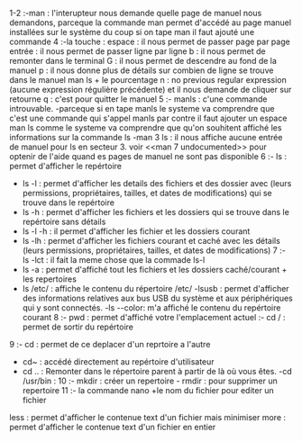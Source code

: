 1-2 :-man : l'interupteur nous demande quelle page de manuel nous demandons, parceque la commande man permet d'accédé au page manuel installées sur le système du coup si on tape man il faut ajouté une commande
4 :-la touche :
espace : il nous permet de passer page par page
entrée : il nous permet de passer ligne par ligne
b : il nous permet de remonter dans le terminal
G : il nous permet de descendre au fond de la manuel
p : il nous donne plus de détails sur combien de ligne se trouve dans le manuel man ls + le pourcentage
n : no previous regular expression (aucune expression régulière précédente) et il nous demande de cliquer sur retourne
q : c'est pour quitter le manuel
5 :- manls : c'une commande introuvable.
   -parceque si en tape manls le systeme va comprendre que c'est une commande qui s'appel manls par contre il faut ajouter un espace man ls comme le systeme va comprendre que qu'on souhitent affiché les informations sur la commande ls
   -man 3 ls : il nous affiche aucune entrée de manuel pour ls en secteur 3. voir <<man 7 undocumented>> pour optenir de l'aide quand es pages de manuel ne sont pas disponible
6 :- ls : permet d'afficher le repértoire 
   - ls -l : permet d'afficher les details des fichiers et des dossier avec (leurs permissions, propriétaires, tailles, et dates de modifications)  qui se trouve dans le repértoire  
   - ls -h : permet d'afficher les fichiers et les dossiers qui se trouve dans le repértoire sans détails
   - ls -l -h : il permet d'afficher les fichier et les dossiers courant 
   - ls -lh : permet d'afficher les fichiers courant et caché avec les détails (leurs permissions, propriétaires, tailles, et dates de modifications)
7 :- ls -lct : il fait la meme chose que la commade ls-l
   - ls -a : permet d'affiché tout les fichiers et les dossiers caché/courant + les repertoires
   - ls /etc/ : affiche le contenu du répertoire /etc/
   -lsusb : permet d'afficher des informations relatives aux bus USB du système et aux périphériques qui y sont connectés.
   -ls --color: m'a affiché le contenu du repértoire courant
8 :- pwd : permet d'affiché votre l'emplacement actuel
  :- cd / : permet de sortir du repértoire 

9 :- cd : permet de ce deplacer d'un reprtoire a l'autre
   - cd~ : accédé directement au repértoire d'utilisateur
   - cd .. :  Remonter dans le répertoire parent à partir de là où vous êtes.
   -cd /usr/bin : 
10 :- mkdir : créer un repertoire
    - rmdir : pour supprimer un repertoire
11 :- 
la commande nano +le nom du fichier pour editer un fichier

less : permet d'afficher le contenue text d'un fichier mais minimiser
more : permet d'afficher le contenue text d'un fichier en entier



